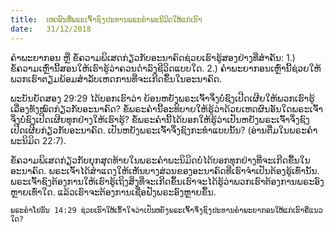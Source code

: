 ```yaml
---
title:  ເຫດຜົນທີ່ພຣະເຈົ້າຊົງປະທານພຣະຄໍາພະນິມິດໃຫ້ແກ່ເຮົາ
date:   31/12/2018
---
```


ຄໍາພະຍາກອນ ຫຼື ຂໍ້ຄວາມພິເສດກ່ຽວກັບອະນາຄົດຊ່ວຍເຮົາຮູ້ສອງຢ່າງທີ່ສໍາຄັນ: 1.) ຂໍ້ຄວາມເຫຼົ່ານີ້ສອນໃຫ້ເຮົາຮູ້ວ່າຄວນດໍາລົງຊີວິດແບບໃດ. 2.) ຄໍາພະຍາກອນເຫຼົ່ານີ້ຊ່ວຍໃຫ້ພວກເຮົາຕຽມພ້ອມສໍາລັບເຫດການທີ່ຈະເກີດຂຶ້ນໃນອະນາຄົດ.

ພະບັນຍັດສອງ 29:29 ໄດ້ບອກເຮົາວ່າ ຍ້ອນຫຍັງພຣະເຈົ້າຈຶ່ງບໍ່ຊົງເປີດເຜີຍໃຫ້ພວກເຮົາຮູ້ເລື່ອງທັງໝົດກ່ຽວກັບອະນາຄົດ? ຂໍ້ພຣະຄໍານີ້ອະທິບາຍໃຫ້ຮູ້ວ່າດ້ວຍເຫດຜົນອັນໃດພຣະເຈົ້າຈຶ່ງບໍ່ຊົງເປີດເຜີຍທຸກຢ່າງໃຫ້ເຮົາຮູ້? ຂໍ້ພຣະຄໍານີ້ໄດ້ບອກໃຫ້ຮູ້ວ່າເປັນຫຍັງພຣະເຈົ້າຈຶ່ງຊົງເປີດເຜີຍກ່ຽວກັບອະນາຄົດ. ເປັນຫຍັງພຣະເຈົ້າຈຶ່ງຊົງກະທໍາແບບນັ້ນ? (ອ່ານຕື່ມໃນພຣະຄໍາພະນິມິດ 22:7).

ຂໍ້ຄວາມພິເສດກ່ຽວກັບຍຸກສຸດທ້າຍໃນພຣະຄໍາພະນິມິດບໍ່ໄດ້ບອກທຸກຢ່າງທີ່ຈະເກີດຂື້ນໃນອະນາຄົດ. ພຣະເຈົ້າໄດ້ສໍາແດງໃຫ້ເຫັນບາງສ່ວນຂອງອະນາຄົດທີ່ເຮົາຈໍາເປັນຕ້ອງຮູ້ເທົ່ານັ້ນ. ພຣະເຈົ້າຊົງຕ້ອງການໃຫ້ເຮົາຮູ້ເຖິງສິ່ງທີ່ຈະເກີດຂຶ້ນເຮົາຈະໄດ້ຮູ້ວ່າພວກເຮົາຕ້ອງການພຣະອົງຫຼາຍເທົ່າໃດ. ແລ້ວເຮົາຈະຕ້ອງການເຊື່ອຟັງພຣະອົງຫຼາຍຂຶ້ນ.

`ພຣະຄໍາໂຢຮັນ 14:29 ຊ່ວຍເຮົາໃຫ້ເຂົ້າໃຈວ່າເປັນຫຍັງພຣະເຈົ້າຈຶ່ງຊົງປະທານຄໍາພະຍາກອນໃຫ້ແກ່ເຮົາຄືແນວໃດ?`
